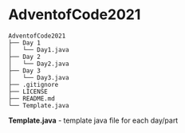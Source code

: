 # AdventofCode2021
```
AdventofCode2021
├── Day 1
│   └── Day1.java
├── Day 2
│   └── Day2.java
├── Day 3
│   └── Day3.java
├── .gitignore
├── LICENSE
├── README.md
└── Template.java
```
**Template.java** - template java file for each day/part